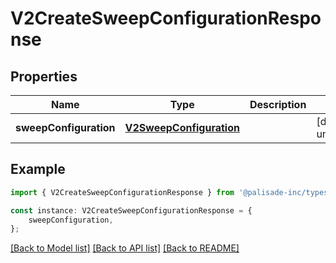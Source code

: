 # V2CreateSweepConfigurationResponse


## Properties

Name | Type | Description | Notes
------------ | ------------- | ------------- | -------------
**sweepConfiguration** | [**V2SweepConfiguration**](V2SweepConfiguration.md) |  | [default to undefined]

## Example

```typescript
import { V2CreateSweepConfigurationResponse } from '@palisade-inc/typescript-sdk';

const instance: V2CreateSweepConfigurationResponse = {
    sweepConfiguration,
};
```

[[Back to Model list]](../README.md#documentation-for-models) [[Back to API list]](../README.md#documentation-for-api-endpoints) [[Back to README]](../README.md)
